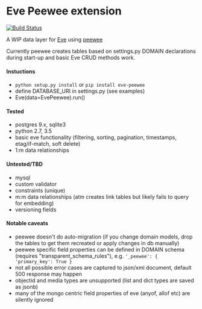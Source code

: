 Eve Peewee extension
====================

[![Build Status](https://travis-ci.org/stt/eve-peewee.svg)](https://travis-ci.org/stt/eve-peewee)

A WIP data layer for [Eve](http://python-eve.org/) using [peewee](http://peewee-orm.com/)

Currently peewee creates tables based on settings.py DOMAIN declarations during start-up and basic Eve CRUD methods work.

#### Instuctions

* `python setup.py install` or `pip install eve-peewee`
* define DATABASE_URI in settings.py (see examples)
* Eve(data=EvePeewee).run()

#### Tested

* postgres 9.x, sqlite3
* python 2.7, 3.5
* basic eve functionality (filtering, sorting, pagination, timestamps, etag/if-match, soft delete)
* 1:m data relationships

#### Untested/TBD

* mysql
* custom validator
* constraints (unique)
* m:m data relationships (atm creates link tables but likely fails to query for embedding)
* versioning fields

#### Notable caveats

* peewee doesn't do auto-migration (if you change domain models, drop the tables to get them recreated or apply changes in db manually)
* peewee specific field properties can be defined in DOMAIN schema (requires "transparent_schema_rules"), e.g. `'_peewee': { 'primary_key': True }`
* not all possible error cases are captured to json/xml document, default 500 response may happen
* objectid and media types are unsupported (list and dict types are saved as jsonb)
* many of the mongo centric field properties of eve (anyof, allof etc) are silently ignored

